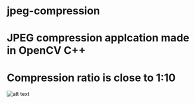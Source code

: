 # jpeg-compression

# JPEG compression applcation made in OpenCV C++
# Compression ratio is close to 1:10
![alt text](https://github.com/Dobnerke1669/jpeg-compression/tree/master/Images/compressed.jpg?raw=true)
